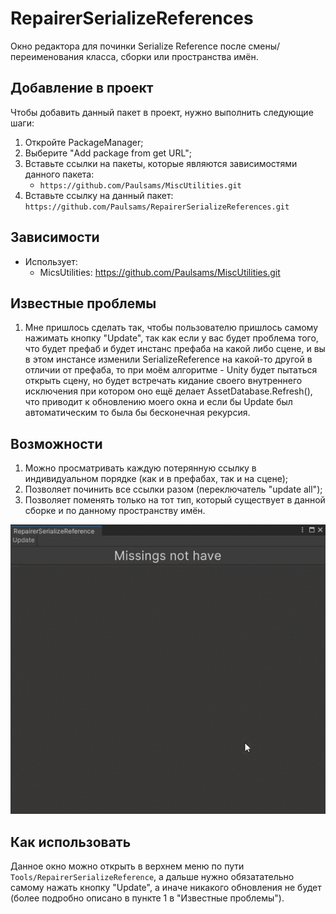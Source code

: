 # RepairerSerializeReferences
Окно редактора для починки Serialize Reference после смены/переименования класса, сборки или пространства имён.

## Добавление в проект
Чтобы добавить данный пакет в проект, нужно выполнить следующие шаги:
1) Откройте PackageManager;
2) Выберите "Add package from get URL";
3) Вставьте ссылки на пакеты, которые являются зависимостями данного пакета:
    + `https://github.com/Paulsams/MiscUtilities.git`
3) Вставьте ссылку на данный пакет: `https://github.com/Paulsams/RepairerSerializeReferences.git`

## Зависимости
- Использует:
    + MicsUtilities: https://github.com/Paulsams/MiscUtilities.git

## Известные проблемы
1) Мне пришлось сделать так, чтобы пользователю пришлось самому нажимать кнопку "Update", так как если у вас будет проблема того, что будет префаб и будет инстанс префаба на какой либо сцене, и вы в этом инстансе изменили SerializeReference на какой-то другой в отличии от префаба, то при моём алгоритме - Unity будет пытаться открыть сцену, но будет встречать кидание своего внутреннего исключения при котором оно ещё делает AssetDatabase.Refresh(), что приводит к обновлению моего окна и если бы Update был автоматическим то была бы бесконечная рекурсия.

## Возможности
1) Можно просматривать каждую потерянную ссылку в индивидуальном порядке (как и в префабах, так и на сцене);
2) Позволяет починить все ссылки разом (переключатель "update all");
3) Позволяет поменять только на тот тип, который существует в данной сборке и по данному пространству имён.

![image](https://github.com/Paulsams/RepairerSerializeReferences/blob/master/Documentation~/RepairerWindow.gif)

## Как использовать
Данное окно можно открыть в верхнем меню по пути `Tools/RepairerSerializeReference`, а дальше нужно обязатательно самому нажать кнопку "Update", а иначе никакого обновления не будет (более подробно описано в пункте 1 в "Известные проблемы").
